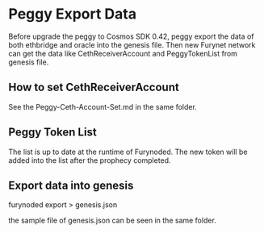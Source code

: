  # Peggy Export Data
 Before upgrade the peggy to Cosmos SDK 0.42, peggy export the data of both ethbridge and oracle into the genesis file. Then new Furynet network can get the data like CethReceiverAccount and PeggyTokenList from genesis file.

 ## How to set CethReceiverAccount 
 See the Peggy-Ceth-Account-Set.md in the same folder.

 ## Peggy Token List
 The list is up to date at the runtime of Furynoded. The new token will be added into the list after the prophecy completed.

 ## Export data into genesis
 furynoded export > genesis.json
 
 the sample file of genesis.json can be seen in the same folder.